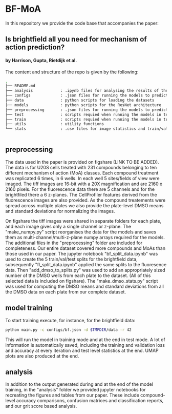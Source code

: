 # BF-MoA

In this repository we provide the code base that accompanies the paper:

## Is brightfield all you need for mechanism of action prediction?

#### by Harrison, Gupta, Rietdijk et al. 

The content and structure of the repo is given by the following: 

```sh
.
├── README.md
├── analysis            : .ipynb files for analysing the results of the trained models and producing the figures included in the paper
├── configs             : .json files for running the models to predict the mechanism of action
├── data                : python scripts for loading the datasets
├── models              : python scripts for the ResNet architecture
├── preprocessing       : .json files for running the models to predict the mechanism of action
├── test                : scripts requied when running the models in test mode
├── train               : scripts requied when running the models in train mode
├── utils               : utility functions                     
└── stats               : .csv files for image statistics and train/val/test splits 
    
```

## preprocessing
The data used in the paper is provided on figshare (LINK TO BE ADDED). The data is for U20S cells treated with 231 compounds belonging to ten different mechanism of action (MoA) classes. Each compound treatment was replicated 6 times, in 6 wells. In each well 5 sites/fields of view were imaged. The tiff images are 16-bit with a 20X magnification and are 2160 x 2160 pixels. For the fluorescence data there are 5 channels and for the brightfiled there a 6 z-planes. The CellProfiler features derived from the fluorescence images are also provided. As the compound treatements were spread across multiple plates we also provide the plate-level DMSO means and standard deviations for normalizing the images. 

On figshare the tiff images were shared in separate folders for each plate, and each image gives only a single channel or z-plane. The "make_numpy.py" script reorganises the data for the models and saves them as multi-channel/multi-z-plane numpy arrays required for the models. The additional files in the "preprocessing" folder are included for completeness. Our entire dataset covered more compounds and MoAs than those used in our paper. The jupyter notebook "bf_split_data.ipynb" was used to create the 5 train/val/test splits for the brightfield data, subsequently "fl_split_data.ipynb" applied the same splits to the fluoresence data. Then "add_dmso_to_splits.py" was used to add an appropriately sized number of the DMSO wells from each plate to the dataset. (All of this selected data is included on figshare). The "make_dmso_stats.py" script was used for computing the DMSO means and standard deviations from all the DMSO data on each plate from our complete dataset.

## model training
To start training execute, for instance, for the brightfield data:
```sh
python main.py -c configs/bf.json -d $TMPDIR/data -r 42
```

This will run the model in training mode and at the end in test mode. A lot of information is automatically saved, including the training and validation loss and accuracy at every iteration and test level statistics at the end. UMAP plots are also produced at the end.

## analysis
In addition to the output generated during and at the end of the model training, in the "analysis" folder we provided jupyter notebooks for recreating the figures and tables from our paper. These include compound-level accuracy comparisons, confusion matrices and classification reports, and our grit score based analysis.
